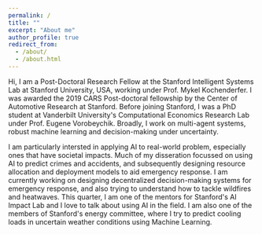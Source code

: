 ```yaml
---
permalink: /
title: ""
excerpt: "About me"
author_profile: true
redirect_from: 
  - /about/
  - /about.html
---
```


Hi, I am a Post-Doctoral Research Fellow at the Stanford Intelligent Systems Lab at Stanford University, USA, working under Prof. Mykel Kochenderfer. I was awarded the 2019 CARS Post-doctoral fellowship by the Center of Automotive Research at Stanford. Before joining Stanford, I was a PhD student at Vanderbilt University's Computational Economics Research Lab under Prof. Eugene Vorobeychik. Broadly, I work on multi-agent systems, robust machine learning and decision-making under uncertainty. 

I am particularly intersted in applying AI to real-world problem, especially ones that have societal impacts. Much of my disseration focussed on using AI to predict crimes and accidents, and subsequently designing resource allocation and deployment models to aid emergency response. I am currently working on designing decentralized decision-making systems for emergency response, and also trying to understand how to tackle wildfires and heatwaves. This quarter, I am one of the mentors for Stanford's AI Impact Lab and I love to talk about using AI in the field. I am also one of the members of Stanford's energy committee, where I try to predict cooling loads in uncertain weather conditions using Machine Learning.

